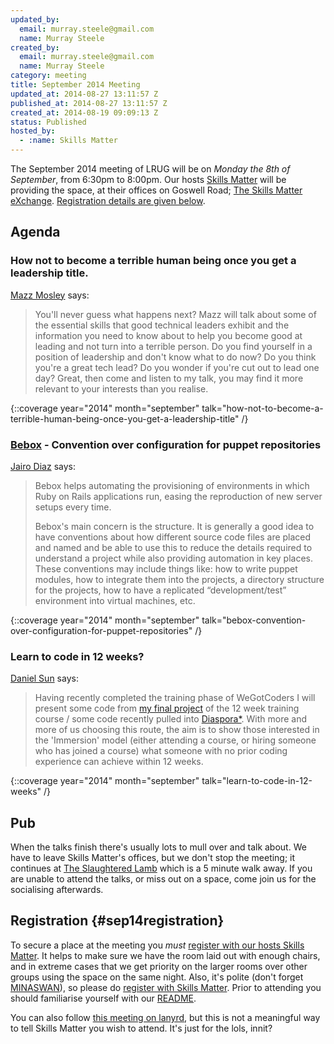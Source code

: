 ```yaml
---
updated_by:
  email: murray.steele@gmail.com
  name: Murray Steele
created_by:
  email: murray.steele@gmail.com
  name: Murray Steele
category: meeting
title: September 2014 Meeting
updated_at: 2014-08-27 13:11:57 Z
published_at: 2014-08-27 13:11:57 Z
created_at: 2014-08-19 09:09:13 Z
status: Published
hosted_by:
  - :name: Skills Matter
---
```


The September 2014 meeting of LRUG will be on *Monday the 8th of September*, from 6:30pm to 8:00pm.  Our hosts [Skills Matter](http://skillsmatter.com/) will be providing the space, at their offices on Goswell Road; [The Skills Matter eXchange](https://skillsmatter.com/locations/96-skills-matter-exchange).  <a href="#sep14registration">Registration details are given below</a>.

## Agenda

### How not to become a terrible human being once you get a leadership title.

[Mazz Mosley](http://houseofmnowster.com/) says:

> You'll never guess what happens next? Mazz will talk about some
> of the essential skills that good technical leaders exhibit and
> the information you need to know about to help you become good
> at leading and not turn into a terrible person. Do you find
> yourself in a position of leadership and don't know what to do
> now? Do you think you're a great tech lead? Do you wonder if
> you're cut out to lead one day? Great, then come and listen to
> my talk, you may find it more relevant to your interests than
> you realise.

{::coverage year="2014" month="september" talk="how-not-to-become-a-terrible-human-being-once-you-get-a-leadership-title" /}

### [Bebox](https://github.com/codescrum/bebox) - Convention over configuration for puppet repositories

[Jairo Diaz](http://www.codescrum.com/) says:

> Bebox helps automating the provisioning of environments in which
> Ruby on Rails applications run, easing the reproduction of new
> server setups every time.
>
> Bebox's main concern is the structure. It is generally a good
> idea to have conventions about how different source code files
> are placed and named and be able to use this to reduce the
> details required to understand a project while also providing
> automation in key places. These conventions may include things
> like: how to write puppet modules, how to integrate them into
> the projects, a directory structure for the projects, how to
> have a replicated “development/test” environment into virtual
> machines, etc.

{::coverage year="2014" month="september" talk="bebox-convention-over-configuration-for-puppet-repositories" /}

### Learn to code in 12 weeks?

[Daniel Sun](http://danielsun.co.uk/) says:

> Having recently completed the training phase of WeGotCoders I
> will present some code from [my final project](https://github.com/dan-mi-sun/the-soul-at-work) of the 12 week
> training course / some code recently pulled into [Diaspora*](https://www.joindiaspora.com/).
> With more and more of us choosing this route, the aim is to
> show those interested in the 'Immersion' model (either
> attending a course, or hiring someone who has joined a course)
> what someone with no prior coding experience can achieve
> within 12 weeks.

{::coverage year="2014" month="september" talk="learn-to-code-in-12-weeks" /}

## Pub

When the talks finish there's usually lots to mull over and talk about.  We have to leave Skills Matter's offices, but we don't stop the meeting; it continues at [The Slaughtered Lamb](http://www.theslaughteredlambpub.com/) which is a 5 minute walk away.  If you are unable to attend the talks, or miss out on a space, come join us for the socialising afterwards.

## Registration {#sep14registration}

To secure a place at the meeting you *must* [register with our hosts Skills Matter](https://www.skillsmatter.com/meetups/6530-lrug-september-meetup).  It helps to make sure we have the room laid out with enough chairs, and in extreme cases that we get priority on the larger rooms over other groups using the space on the same night.  Also, it's polite (don't forget [MINASWAN](http://oreilly.com/ruby/excerpts/ruby-learning-rails/ruby-glossary.html#I_indexterm_d1e32036)), so please do [register with Skills Matter](https://www.skillsmatter.com/meetups/6530-lrug-september-meetup).  Prior to attending you should familiarise yourself with our [README](http://readme.lrug.org/).

You can also follow [this meeting on lanyrd](http://lanyrd.com/2014/lrug-september/), but this is not a meaningful way to tell Skills Matter you wish to attend.  It's just for the lols, innit?
